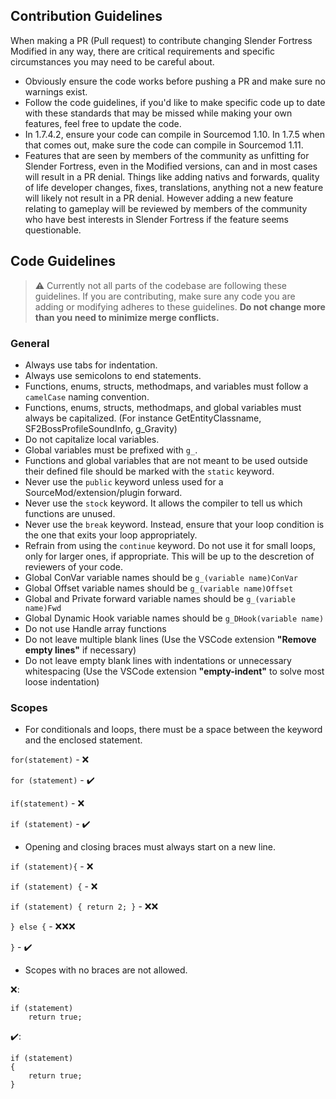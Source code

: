 ## Contribution Guidelines

When making a PR (Pull request) to contribute changing Slender Fortress Modified in any way, there are critical requirements and specific circumstances you may need to be careful about.

- Obviously ensure the code works before pushing a PR and make sure no warnings exist.
- Follow the code guidelines, if you'd like to make specific code up to date with these standards that may be missed while making your own features, feel free to update the code.
- In 1.7.4.2, ensure your code can compile in Sourcemod 1.10. In 1.7.5 when that comes out, make sure the code can compile in Sourcemod 1.11.
- Features that are seen by members of the community as unfitting for Slender Fortress, even in the Modified versions, can and in most cases will result in a PR denial. Things like adding nativs and forwards, quality of life developer changes, fixes, translations, anything not a new feature will likely not result in a PR denial. However adding a new feature relating to gameplay will be reviewed by members of the community who have best interests in Slender Fortress if the feature seems questionable.

## Code Guidelines

> ⚠️ Currently not all parts of the codebase are following these guidelines. If you are contributing, make sure any code you are adding or modifying adheres to these guidelines. **Do not change more than you need to minimize merge conflicts.**

### General

- Always use tabs for indentation.
- Always use semicolons to end statements.
- Functions, enums, structs, methodmaps, and variables must follow a `camelCase` naming convention.
- Functions, enums, structs, methodmaps, and global variables must always be capitalized. (For instance GetEntityClassname, SF2BossProfileSoundInfo, g_Gravity)
- Do not capitalize local variables.
- Global variables must be prefixed with `g_`.
- Functions and global variables that are not meant to be used outside their defined file should be marked with the `static` keyword.
- Never use the `public` keyword unless used for a SourceMod/extension/plugin forward.
- Never use the `stock` keyword. It allows the compiler to tell us which functions are unused.
- Never use the `break` keyword. Instead, ensure that your loop condition is the one that exits your loop appropriately.
- Refrain from using the `continue` keyword. Do not use it for small loops, only for larger ones, if appropriate. This will be up to the descretion of reviewers of your code.
- Global ConVar variable names should be `g_(variable name)ConVar`
- Global Offset variable names should be `g_(variable name)Offset`
- Global and Private forward variable names should be `g_(variable name)Fwd`
- Global Dynamic Hook variable names should be `g_DHook(variable name)`
- Do not use Handle array functions
- Do not leave multiple blank lines (Use the VSCode extension **"Remove empty lines"** if necessary)
- Do not leave empty blank lines with indentations or unnecessary whitespacing (Use the VSCode extension **"empty-indent"** to solve most loose indentation)

### Scopes

- For conditionals and loops, there must be a space between the keyword and the enclosed statement.

`for(statement)` - ❌

`for (statement)` - ✔️

`if(statement)` - ❌

`if (statement)` - ✔️

- Opening and closing braces must always start on a new line.

`if (statement){` - ❌

`if (statement) {` - ❌

`if (statement) { return 2; }` - ❌❌

`} else {` - ❌❌❌

`}` - ✔️

- Scopes with no braces are not allowed.

❌:
```
if (statement)
	return true;
```

✔️:
```
if (statement)
{
	return true;
}
```
